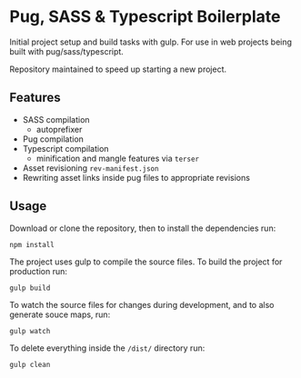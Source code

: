 # Pug, SASS & Typescript Boilerplate

Initial project setup and build tasks with gulp. For use in web projects being built with pug/sass/typescript.

Repository maintained to speed up starting a new project.

## Features

-   SASS compilation
    -   autoprefixer
-   Pug compilation
-   Typescript compilation
    -   minification and mangle features via `terser`
-   Asset revisioning `rev-manifest.json`
-   Rewriting asset links inside pug files to appropriate revisions

## Usage

Download or clone the repository, then to install the dependencies run:

```
npm install
```

The project uses gulp to compile the source files. To build the project for production run:

```
gulp build
```

To watch the source files for changes during development, and to also generate souce maps, run:

```
gulp watch
```

To delete everything inside the `/dist/` directory run:

```
gulp clean
```

